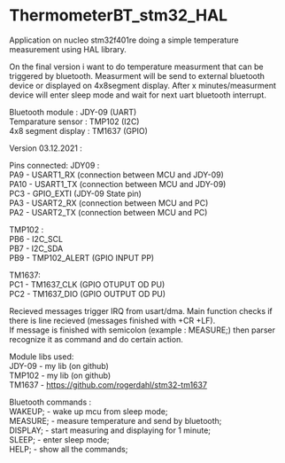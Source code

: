 # ThermometerBT_stm32_HAL
Application on nucleo stm32f401re doing a simple temperature measurement using HAL library.

On the final version i want to do temperature measurment that can be triggered by bluetooth. Measurment will be send to external bluetooth device
or displayed on 4x8segment display. After x minutes/measurment device will enter sleep mode and wait for next uart bluetooth interrupt.

Bluetooth module : JDY-09 (UART)  
Temparature sensor : TMP102 (I2C)  
4x8 segment display : TM1637 (GPIO)

Version 03.12.2021 :

Pins connected:
JDY09 :  
PA9 - USART1_RX (connection between MCU and JDY-09)  
PA10 - USART1_TX (connection between MCU and JDY-09)  
PC3 - GPIO_EXTI (JDY-09 State pin)  
PA3 - USART2_RX (connection between MCU and PC)  
PA2 - USART2_TX (connection between MCU and PC)

TMP102 :  
PB6 - I2C_SCL  
PB7 - I2C_SDA  
PB9 - TMP102_ALERT (GPIO INPUT PP)  

TM1637:  
PC1 - TM1637_CLK (GPIO OTUPUT OD PU)    
PC2 - TM1637_DIO (GPIO OUTPUT OD PU)  

Recieved messages trigger IRQ from usart/dma. Main function checks if there is line recieved (messages finished with +CR +LF).  
If message is finished with semicolon (example : MEASURE;) then parser recognize it as command and do certain action.  
  
Module libs used:  
JDY-09 - my lib (on github)  
TMP102 - my lib (on github)  
TM1637 - https://github.com/rogerdahl/stm32-tm1637  
  
Bluetooth commands :  
WAKEUP; - wake up mcu from sleep mode;  
MEASURE; - measure temperature and send by bluetooth;  
DISPLAY; - start measuring and displaying for 1 minute;  
SLEEP; - enter sleep mode;  
HELP; - show all the commands;  
